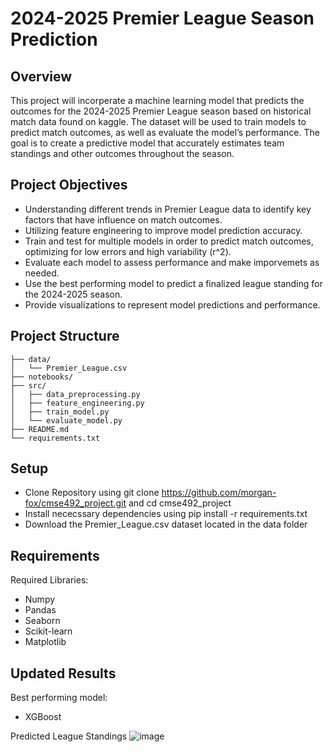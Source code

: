 # 2024-2025 Premier League Season Prediction 

## Overview 
This project will incorperate a machine learning model that predicts the outcomes for the 2024-2025 Premier League season based on historical match data found on kaggle. The dataset will be used to train models to predict match outcomes, as well as evaluate the model’s performance. The goal is to create a predictive model that accurately estimates team standings and other outcomes throughout the season. 

## Project Objectives 
- Understanding different trends in Premier League data to identify key factors that have influence on match outcomes.
- Utilizing feature engineering to improve model prediction accuracy.
- Train and test for multiple models in order to predict match outcomes, optimizing for low errors and high variability (r^2).
- Evaluate each model to assess performance and make imporvemets as needed. 
- Use the best performing model to predict a finalized league standing for the 2024-2025 season.
- Provide visualizations to represent model predictions and performance.

## Project Structure
```plaintext
├── data/                     
│   └── Premier_League.csv    
├── notebooks/                
├── src/                      
│   ├── data_preprocessing.py
│   ├── feature_engineering.py
│   ├── train_model.py
│   └── evaluate_model.py
├── README.md               
└── requirements.txt 
```

## Setup 
- Clone Repository using git clone https://github.com/morgan-fox/cmse492_project.git and cd cmse492_project
- Install nececssary dependencies using pip install -r requirements.txt
- Download the Premier_League.csv dataset located in the data folder

## Requirements 
Required Libraries:
- Numpy
- Pandas
- Seaborn
- Scikit-learn
- Matplotlib


## Updated Results 
Best performing model:
- XGBoost

Predicted League Standings
![image](https://github.com/user-attachments/assets/105db2a6-659a-4f59-a80e-1aa4e59d607f)
